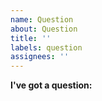 ```yaml
---
name: Question
about: Question
title: ''
labels: question
assignees: ''
---
```


**I've got a question:**
